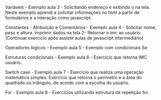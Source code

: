 Variáveis - Exemplo aula 3 - Solicitando endereço e exibindo o na tela. Neste exemplo aprendi a solicitar informações no html a partir de formulários e a interação como javascript.

Constantes - Atribuição e Comentários - Exemplo aula 4 - Solicitar nome, peso e altura. Imprimir dados na tela 2- Retornar o imc ao usuário. (Continuar exercicio após assistir aulas de javascript intermediário)

Operadores lógicos - Exemplo aula 5 - Exemplo com condicionais Se

Estruturas condicionais - Exemplo aula 6 - Exercício que retorna IMC usuário.

Switch case - Exemplo aula 7 - Exercicio que realiza uma operação matemática simples. Exercício que retorna o perímetro e a área do quadrado ou triângulo, de acordo com a escolha do usuário.

For - Exemplo aula 8 - Exercicios utilizando estrutura de repetição for.


